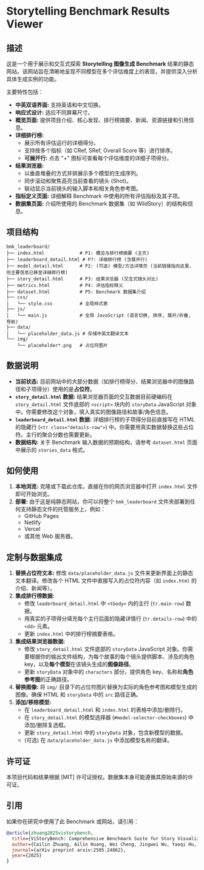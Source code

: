 # Storytelling Benchmark Results Viewer

## 描述

这是一个用于展示和交互式探索 **Storytelling 图像生成 Benchmark** 结果的静态网站。该网站旨在清晰地呈现不同模型在多个评估维度上的表现，并提供深入分析具体生成实例的功能。

主要特性包括：

*   **中英双语界面:** 支持英语和中文切换。
*   **响应式设计:** 适应不同屏幕尺寸。
*   **概览页面:** 提供项目介绍、核心发现、排行榜摘要、新闻、资源链接和引用信息。
*   **详细排行榜:**
    *   展示所有评估运行的详细得分。
    *   支持按多个指标（如 CRef, SRef, Overall Score 等）进行排序。
    *   **可展开行:** 点击 "+" 图标可查看每个评估维度的详细子项得分。
*   **结果浏览器:**
    *   以垂直堆叠的方式并排展示多个模型的生成序列。
    *   同步滚动和聚焦高亮当前查看的镜头 (Shot)。
    *   联动显示当前镜头的输入脚本和相关角色参考图。
*   **指标定义页面:** 详细解释 Benchmark 中使用的所有评估指标及其子项。
*   **数据集页面:** 介绍所使用的 Benchmark 数据集（如 WildStory）的结构和信息。

## 项目结构

```
bmk_leaderboard/
├── index.html             # P1: 概览与排行榜摘要 (主页)
├── leaderboard_detail.html # P?: 详细排行榜 (含展开行)
├── model_detail.html      # P2: (可选) 模型/方法详情页 (当前链接指向这里，但主要信息已移至详细排行榜)
├── story_detail.html      # P3: 结果浏览器 (交互式镜头对比)
├── metrics.html           # P4: 评估指标释义
├── dataset.html           # P5: Benchmark 数据集介绍
├── css/
│   └── style.css          # 全局样式表
├── js/
│   └── main.js            # 全局 JavaScript (语言切换, 排序, 展开/折叠, 导航)
├── data/
│   └── placeholder_data.js # 存储中英文翻译文本
└── img/
    └── placeholder*.png   # 占位符图片
```

## 数据说明

*   **当前状态:** 目前网站中的大部分数据（如排行榜得分、结果浏览器中的图像路径和子项得分）使用的是**占位符**。
*   **`story_detail.html` 数据:** 结果浏览器页面的交互数据目前硬编码在 `story_detail.html` 文件底部的 `<script>` 块内的 `storyData` JavaScript 对象中。你需要修改这个对象，填入真实的图像路径和故事/角色信息。
*   **`leaderboard_detail.html` 数据:** 详细排行榜的子项得分目前直接写在 HTML 的隐藏行 (`<tr class="details-row">`) 中。你需要用真实数据替换这些占位符。主行的聚合分数也需要更新。
*   **数据结构:** 关于 Benchmark 输入数据的预期结构，请参考 `dataset.html` 页面中展示的 `stories_data` 格式。

## 如何使用

1.  **本地浏览:** 克隆或下载此仓库。直接在你的网页浏览器中打开 `index.html` 文件即可开始浏览。
2.  **部署:** 由于这是纯静态网站，你可以将整个 `bmk_leaderboard` 文件夹部署到任何支持静态文件的托管服务上，例如：
    *   GitHub Pages
    *   Netlify
    *   Vercel
    *   或其他 Web 服务器。

## 定制与数据集成

1.  **替换占位符文本:** 修改 `data/placeholder_data.js` 文件来更新界面上的静态文本翻译。修改各个 HTML 文件中直接写入的占位符内容（如 `index.html` 的介绍、新闻等）。
2.  **集成排行榜数据:**
    *   修改 `leaderboard_detail.html` 中 `<tbody>` 内的主行 (`tr.main-row`) 数据。
    *   用真实的子项得分填充每个主行后面的隐藏详情行 (`tr.details-row`) 中的 `<dd>` 元素。
    *   更新 `index.html` 中的排行榜摘要表格。
3.  **集成结果浏览器数据:**
    *   修改 `story_detail.html` 文件底部的 `storyData` JavaScript 对象。你需要根据你的输出文件结构，为每个故事的每个镜头提供脚本、涉及的角色 key，以及**每个模型**在该镜头生成的**图像路径**。
    *   更新 `storyData` 对象中的 `characters` 部分，提供角色 key、名称和**角色参考图**的正确路径。
4.  **替换图像:** 将 `img/` 目录下的占位符图片替换为实际的角色参考图和模型生成的图像。确保 HTML 和 `storyData` 中的 `src` 路径正确。
5.  **添加/移除模型:**
    *   在 `leaderboard_detail.html` 和 `index.html` 的表格中添加/删除行。
    *   在 `story_detail.html` 的模型选择器 (`#model-selector-checkboxes`) 中添加/删除复选框。
    *   更新 `story_detail.html` 中的 `storyData` 对象，包含新模型的数据。
    *   (可选) 在 `data/placeholder_data.js` 中添加模型名称的翻译。

## 许可证

本项目代码和结果根据 [MIT] 许可证授权。数据集本身可能遵循其原始来源的许可证。

## 引用

如果你在研究中使用了此 Benchmark 或网站，请引用：
```bibtex
@article{zhuang2025vistorybench,
  title={ViStoryBench: Comprehensive Benchmark Suite for Story Visualization}, 
  author={Cailin Zhuang, Ailin Huang, Wei Cheng, Jingwei Wu, Yaoqi Hu, Jiaqi Liao, Hongyuan Wang, Xinyao Liao, Weiwei Cai, Hengyuan Xu, Xuanyang Zhang, Xianfang Zeng, Zhewei Huang, Gang Yu, Chi Zhang},
  journal={arXiv preprint arxiv:2505.24862}, 
  year={2025}
}
```

